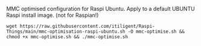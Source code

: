 MMC optimised configuration for Raspi Ubuntu. Apply to a default UBUNTU Raspi install image. (not for Raspian!) 

    wget https://raw.githubusercontent.com/itiligent/Raspi-Things/main/mmc-optimisation-raspi-ubuntu.sh -O mmc-optimise.sh && chmod +x mmc-optimise.sh && ./mmc-optimise.sh
